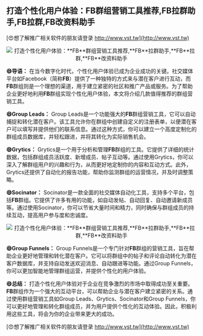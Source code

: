 ## **打造个性化用户体验：**FB**群组营销工具推荐,**FB**拉群助手,**FB**拉群,**FB**改资料助手**

[😍想了解推广相关软件的朋友请登录 http://www.vst.tw](http://www.vst.tw)

 <center><img src="https://vst.tw/MP4/tuiguang/png/0.png" alt="打造个性化用户体验：**FB**群组营销工具推荐,**FB**拉群助手,**FB**拉群,**FB**改资料助手"></center>

**😄导语：**
在当今数字化时代，个性化用户体验已成为企业成功的关键。社交媒体平台如Facebook（简称**FB**）提供了一种独特的方式来与潜在客户进行互动，而**FB**群组则是一个理想的渠道，用于建立紧密的社区和推广产品或服务。为了帮助企业更好地利用**FB**群组实现个性化用户体验，本文将介绍几款值得推荐的群组营销工具。

**😄Group Leads：**
Group Leads是一个功能强大的**FB**群组营销工具，它可以自动捕捉和转化潜在客户。该工具允许你在群组中创建自定义的注册表单，以便潜在客户可以填写并提供他们的联系信息。通过这种方式，你可以建立一个高度定制化的群组成员数据库，并轻松跟进，并将其转化为实际销售机会。

**😄Grytics：**
Grytics是一个用于分析和管理**FB**群组的工具。它提供了详细的统计数据，包括群组成员活跃度、新增成员、帖子互动等。通过使用Grytics，你可以深入了解群组用户的兴趣和行为，从而更好地定制你的内容和互动方式。此外，Grytics还提供了自动化的报告功能，帮助你监测群组的运营情况，并及时调整策略。

**😄Socinator：**
Socinator是一款全面的社交媒体自动化工具，支持多个平台，包括**FB**群组。它提供了许多有用的功能，如自动发帖、自动回复、自动邀请新成员等。通过使用Socinator，你可以节省大量时间和精力，同时确保与群组成员的持续互动，提高用户参与度和忠诚度。

 <center><img src="https://vst.tw/MP4/tuiguang/png/6.png" alt="打造个性化用户体验：**FB**群组营销工具推荐,**FB**拉群助手,**FB**拉群,**FB**改资料助手"></center>

**😄Group Funnels：**
Group Funnels是一个专门针对**FB**群组的营销工具，旨在帮助企业更好地管理和转化潜在客户。它可以将群组中的帖子和评论自动转化为潜在客户数据库，并支持自动发送欢迎消息、自动跟进等功能。通过Group Funnels，你可以更加智能地管理群组运营，并提供个性化的用户体验。

**😄总结：**
打造个性化用户体验对于企业在竞争激烈的市场中取得成功至关重要。**FB**群组作为一个强大的互动平台，可以帮助企业与潜在客户建立紧密的关系。通过使用群组营销工具如Group Leads、Grytics、Socinator和Group Funnels，你可以更好地管理和转化群组成员，并为用户提供个性化的互动体验。因此，积极利用这些工具，将会为你的企业带来更大的成功。

[😍想了解推广相关软件的朋友请登录 http://www.vst.tw](http://www.vst.tw)



